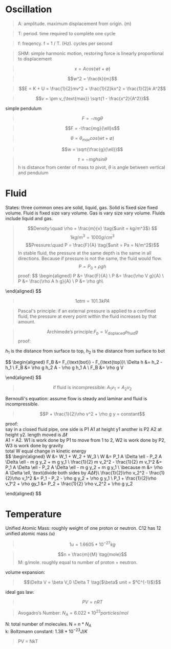 # Oscillation

> A: amplitude. maximum displacement from origin. (m)  

> T: period. time required to complete one cycle  

> f: freqency. f = 1 / T. (Hz). cycles per second  

> SHM: simple harmonic motion, restoring force is linearly proportional to displacement

> $$x = Acos(wt + \emptyset)$$

> $$w^2 = \frac{k}{m}$$

> $$E = K + U = \frac{1}{2}mv^2 + \frac{1}{2}kx^2 = \frac{1}{2}k A^2$$

> $$v = \pm v_{\text{max}} \sqrt{1 - \frac{x^2}{A^2}}$$

simple pendulum

>$$ F = -mg\theta$$

> $$F = -\frac{mg}{\ell}s$$

>$$\theta = \theta_{max} cos (wt + \emptyset)$$

>$$w = \sqrt{\frac{g}{\ell}}$$

>$$\tau = -mgh sin{\theta}$$
h is distance from center of mass to pivot, $\theta$ is angle between vertical and pendulum

# Fluid  

States: three common ones are solid, liquid, gas. Solid is fixed size fixed volume. Fluid is fixed size vary volume. Gas is vary size vary volume. Fluids include liquid and gas.  


> $$Density:\quad \rho = \frac{m}{v} \tag{$unit = kg/m^3$} $$
$$1 kg/m^3 = 1000 g/cm^3$$
> $$Pressure:\quad P = \frac{F}{A} \tag{$unit = Pa = N/m^2$}$$
In stable fluid, the pressure at the same depth is the same in all directions. Because if pressure is not the same, the fluid would flow. 
> $$P =P_0+ \rho gh$$
proof: 
$$ \begin{aligned}
P &= \frac{F}{A} \\
P &= \frac{\rho V g}{A} \\
P &= \frac{\rho A h g}{A} \\
P &= \rho gh\\

\end{aligned} $$

> $$ 1 atm = 101.3kPA $$


> Pascal's principle: if an external pressure is applied to a confined fluid, the pressure at every point within the fluid increases by that amount. 

> $$\text{Archimede's principle:} F_b = V_{\text{displaced}} \rho_{\text{fluid}} g$$
proof: 

$h_1$ is the distance from surface to top, $h_2$ is the distance from surface to bot

$$ \begin{aligned}
F_B &= F_{\text{bot}} - F_{\text{top}}\\
\Delta h &= h_2 - h_1 \\
F_B &= \rho g h_2 A - \rho g h_1 A \\
F_B &= \rho g V

\end{aligned} $$


>$$ \text{if fluid is incompressible:  } A_1 v_1 = A_2 v_2$$

Bernoulli's equation: assume flow is steady and laminar and fluid is incompressible. 

> $$P + \frac{1}{2}\rho v^2 + \rho g y = constant$$

proof:  
say in a closed fluid pipe, one side is P1 A1 at height y1 another is P2 A2 at height y2. length moved is $\Delta \ell$  
A1 = A2. W1 is work done by P1 to move from 1 to 2, W2 is work done by P2, W3 is work done by gravity  
total W equal change in kinetic energy  
$$ \begin{aligned}
W &= W_1 + W_2 + W_3 \\
W &= P_1 A \Delta \ell - P_2 A \Delta \ell - m g y_2 + m g y_1 \\
\frac{1}{2} m v_2^2 - \frac{1}{2} m v_1^2 &= P_1 A \Delta \ell - P_2 A \Delta \ell - m g y_2 + m g y_1 \\
\because m &= \rho A \Delta \ell, \text{divide both sides by $A\Delta \ell$}\\
\frac{1}{2}\rho v_2^2 - \frac{1}{2}\rho v_1^2 &= P_1 - P_2 - \rho g y_2 + \rho g y_1 \\
P_1 + \frac{1}{2}\rho v_1^2 + \rho gy_1 &= P_2 + \frac{1}{2} \rho v_2^2 + \rho g y_2 



\end{aligned} $$


# Temperature
Unified Atomic Mass: roughly weight of one proton or neutron. C12 has 12 unified atomic mass (u)

> $$ 1u = 1.6605 * 10^{-27} kg$$

> $$n = \frac{m}{M} \tag{mole}$$
M: g/mole. roughly equal to number of proton + neutron.

volume expansion: 

> $$\Delta V = \beta V_0 \Delta T \tag{$\beta$ unit = $°C^{-1}$}$$

ideal gas law: 
> $$PV = nRT \tag{R = 8.314 J / (mol K)}$$

>$\text{Avogadro's Number:  } N_A = 6.022 * 10^{23} particles / mol$

N: total number of molecules. N = n * $N_A$  
k: Boltzmann constant: $1.38 * 10^{-23} J/K$
> PV = NkT






